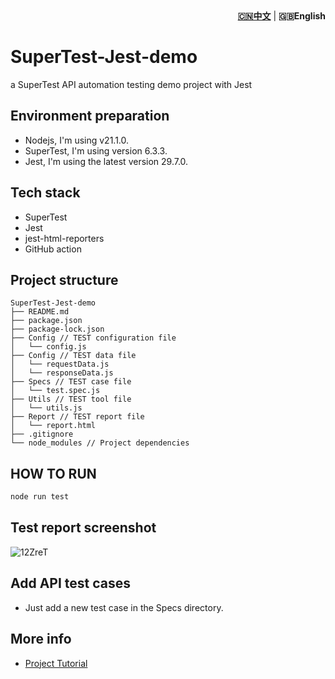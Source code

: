 <div align="right"><strong><a href="README_ZH.md">🇨🇳中文</a></strong>  | <strong>🇬🇧English</strong></div>

# SuperTest-Jest-demo
a SuperTest API automation testing demo project with Jest

## Environment preparation
- Nodejs, I'm using v21.1.0.
- SuperTest, I'm using version 6.3.3.
- Jest, I'm using the latest version 29.7.0.

## Tech stack
- SuperTest
- Jest
- jest-html-reporters
- GitHub action

## Project structure

```Text
SuperTest-Jest-demo
├── README.md
├── package.json
├── package-lock.json
├── Config // TEST configuration file
│   └── config.js
├── Config // TEST data file
│   └── requestData.js
│   └── responseData.js
├── Specs // TEST case file
│   └── test.spec.js
├── Utils // TEST tool file
│   └── utils.js
├── Report // TEST report file
│   └── report.html
├── .gitignore
└── node_modules // Project dependencies
```

## HOW TO RUN

```bash
node run test
```
## Test report screenshot

![12ZreT](https://cdn.jsdelivr.net/gh/naodeng/blogimg@master/uPic/12ZreT.png)

## Add API test cases

- Just add a new test case in the Specs directory.

## More info

- [Project Tutorial](https://github.com/Automation-Test-Starter/SuperTest-API-Test-Starter)

